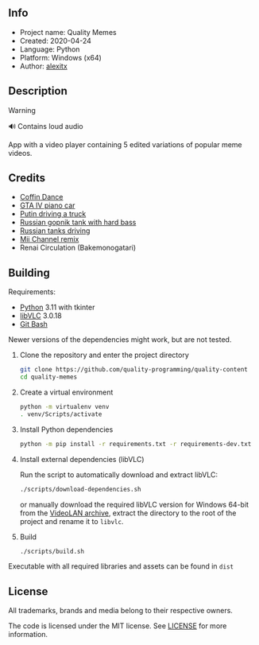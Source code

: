 ## Info

- Project name: Quality Memes
- Created: 2020-04-24
- Language: Python
- Platform: Windows (x64)
- Author: [alexitx][alexitx]


## Description

> [!WARNING]
> 🔊 Contains loud audio

App with a video player containing 5 edited variations of popular meme videos.


## Credits

- [Coffin Dance][coffin-dance]
- [GTA IV piano car][gta-iv-piano-car]
- [Putin driving a truck][putin-driving-truck]
- [Russian gopnik tank with hard bass][russian-gopnik-tank-hard-bass]
- [Russian tanks driving][russian-tanks-drifting]
- [Mii Channel remix][mii-channel-remix]
- Renai Circulation (Bakemonogatari)


## Building

Requirements:
- [Python][python-download] 3.11 with tkinter
- [libVLC][vlc-download] 3.0.18
- [Git Bash][git-bash-download]

Newer versions of the dependencies might work, but are not tested.

1. Clone the repository and enter the project directory

    ```sh
    git clone https://github.com/quality-programming/quality-content
    cd quality-memes
    ```

2. Create a virtual environment

    ```sh
    python -m virtualenv venv
    . venv/Scripts/activate
    ```

3. Install Python dependencies

    ```sh
    python -m pip install -r requirements.txt -r requirements-dev.txt
    ```

4. Install external dependencies (libVLC)

    Run the script to automatically download and extract libVLC:

    ```sh
    ./scripts/download-dependencies.sh
    ```

    or manually download the required libVLC version for Windows 64-bit from the [VideoLAN archive][vlc-download], extract
    the directory to the root of the project and rename it to `libvlc`.

5. Build

    ```sh
    ./scripts/build.sh
    ```

Executable with all required libraries and assets can be found in `dist`


## License

All trademarks, brands and media belong to their respective owners.

The code is licensed under the MIT license. See [LICENSE][license] for more information.


[alexitx]: https://github.com/alexitx
[coffin-dance]: https://www.youtube.com/watch?v=j9V78UbdzWI
[gta-iv-piano-car]: https://www.youtube.com/watch?v=BeSdSrCKp-8
[putin-driving-truck]: https://www.youtube.com/watch?v=NYyVilzS9KQ
[russian-gopnik-tank-hard-bass]:https://www.youtube.com/watch?v=IIqr94NDeTE
[russian-tanks-drifting]: https://www.youtube.com/watch?v=qPMMxtG5m7Y
[mii-channel-remix]: https://www.youtube.com/watch?v=7NY2t4nZ6ZE
[python-download]: https://www.python.org/downloads
[vlc-download]: https://download.videolan.org/pub/videolan/vlc/3.0.18/win64
[git-bash-download]: https://git-scm.com/downloads
[license]: https://github.com/quality-programming/quality-content/blob/master/quality-memes/LICENSE
